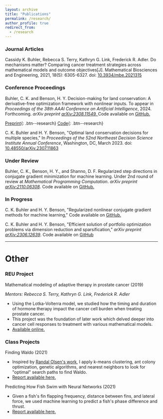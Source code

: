 ```yaml
---
layout: archive
title: "Publications"
permalink: /research/
author_profile: true
redirect_from:
  - /research
---
```



### Journal Articles

Cassidy K. Buhler, Rebecca S. Terry, Kathryn G. Link, Frederick R. Adler. Do mechanisms matter? Comparing cancer treatment strategies across mathematical models and outcome objectives[J]. Mathematical Biosciences and Engineering, 2021, 18(5): 6305-6327. doi: 
<a href="https://www.aimspress.com/article/doi/10.3934/mbe.2021315" target="_blank" rel="noopener noreferrer">10.3934/mbe.2021315</a>

### Conference Proceedings
Buhler, C. K. and Benson, H. Y. Decision-making for land conservation: A derivative-free optimization framework with nonlinear inputs. To appear in *Proceedings of the 38th AAAI Conference on Artificial Intelligence*, 2024. Forthcoming. *arXiv preprint* <a href="https://arxiv.org/abs/2308.11549" target="_blank" rel="noopener noreferrer">*arXiv:2308.11549.* </a> Code available on <a href="https://github.com/cassiebuhler/conservation-dfo" target="_blank"  rel="noopener noreferrer">GitHub.</a>

[Preprint](https://arxiv.org/abs/2308.11549){: .btn--research} 
<a href="https://github.com/cassiebuhler/conservation-dfo" target="_blank"  rel="noopener noreferrer">Code</a>{: .btn--research}

C. K. Buhler and H. Y. Benson, "Optimal land conservation decisions for multiple species," In *Proceedings of the 52nd Northeast Decision Science Institute Annual Conference*, Washington, DC, March 2023. doi: <a href="https://arxiv.org/abs/2307.11863" target="_blank" rel="noopener noreferrer"> 10.48550/arXiv.2307.11863</a>


### Under Review


Buhler, C. K., Benson, H. Y., and Shanno, D. F. Regularized step directions in conjugate gradient minimization for machine learning. Under 2nd round of review at *Mathematical Programming Computation*. *arXiv preprint* <a href="https://arxiv.org/abs/2110.06308" target="_blank" rel="noopener noreferrer">*arXiv:2110.06308*</a>.  Code available on <a href="https://github.com/cassiebuhler/ConminCG" target="_blank" rel="noopener noreferrer">GitHub.</a>


### In Progress

C. K. Buhler and H. Y. Benson, "Regularized nonlinear conjugate gradient methods for machine learning," Code available on  <a href="https://github.com/cassiebuhler/ConminCG" target="_blank" rel="noopener noreferrer">GitHub.</a>

C. K. Buhler and H. Y. Benson, "Efficient solution of portfolio optimization problems via dimension reduction and sparsification," *arXiv preprint* <a href="https://arxiv.org/abs/2306.12639" target="_blank"  rel="noopener noreferrer">*arXiv:2306.12639*</a>.  Code available on <a href="https://github.com/cassiebuhler/PODS" target="_blank"  rel="noopener noreferrer">GitHub</a>


---

# Other

### REU Project
Mathematical modeling of adaptive therapy in prostate cancer (2019)

*Mentors: Rebecca S. Terry, Kathryn G. Link, Frederick R. Adler*
- Using the Lotka-Volterra model, we studied how the timing and duration of hormone therapy impact the cancer cell burden when treating prostate cancer. 
- This project was the foundation of later work which delved deeper into cancer cell responses to treatment with various mathematical models.
- <a href="https://our.utah.edu/undergraduate-research-journal/undergraduate-research-journal-2019/" target="_blank" rel="noopener noreferrer">Available online.</a>

### Class Projects 

Finding Waldo (2021)
- Inspired by <a href="http://www.randalolson.com/2015/02/03/heres-waldo-computing-the-optimal-search-strategy-for-finding-waldo/" target="_blank" rel="noopener noreferrer">Randal Olsen's work</a>, I apply k-means clustering, ant colony optimization, genetic algorithms, and nearest neighbors to look for "optimal" search paths to find Waldo. 
-  <a href="/files/FindingWaldo-Buhler.pdf" target="_blank" rel="noopener noreferrer">Report available here.</a>

Predicting How Fish Swim with Neural Networks (2021)
- Given a fish's fin flapping frequency, distance between fins, and lateral force, we used machine learning to predict a fish's phase difference and thrust. 
-  <a href="/files/FishSwim-BuhlerKadapa.pdf" target="_blank" rel="noopener noreferrer">Report available here.</a>


